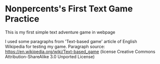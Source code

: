 # Nonpercents's First Text Game Practice
This is my first simple text adventure game in webpage

I used some paragraphs from 'Text-based game' article of English Wikipedia for testing my game.
Paragraph source: https://en.wikipedia.org/wiki/Text-based_game (license Creative Commons Attribution-ShareAlike 3.0 Unported License)
